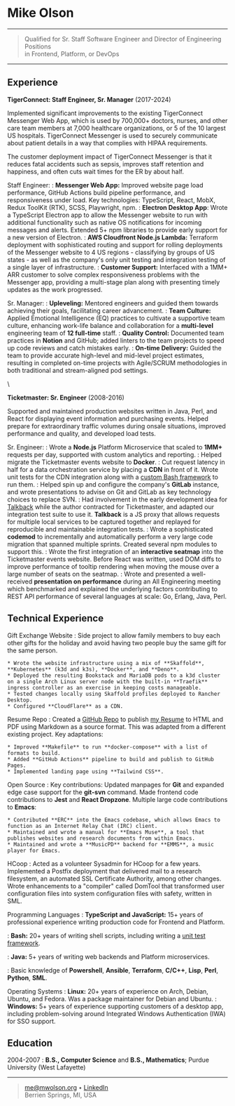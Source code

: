Mike Olson
==========

----

>  Qualified for Sr. Staff Software Engineer and Director of Engineering Positions \
>  in Frontend, Platform, or DevOps

----

Experience
----------

**TigerConnect: Staff Engineer, Sr. Manager** (2017-2024)

Implemented significant improvements to the existing TigerConnect Messenger Web App, which is used by 700,000+ doctors, nurses, and other care team members at 7,000 healthcare organizations, or 5 of the 10 largest US hospitals. TigerConnect Messenger is used to securely communicate about patient details in a way that complies with HIPAA requirements.

The customer deployment impact of TigerConnect Messenger is that it reduces fatal accidents such as sepsis, improves staff retention and happiness, and often cuts wait times for the ER by about half.

Staff Engineer:
:    **Messenger Web App:** Improved website page load performance, GitHub Actions build pipeline performance, and responsiveness under load. Key technologies: TypeScript, React, MobX, Redux ToolKit (RTK), SCSS, Playwright, npm.
:    **Electron Desktop App**: Wrote a TypeScript Electron app to allow the Messenger website to run with additional functionality such as native OS notifications for incoming messages and alerts. Extended 5+ npm libraries to provide early support for a new version of Electron.
:    **AWS Cloudfront Node.js Lambda:** Terraform deployment with sophisticated routing and support for rolling deployments of the Messenger website to 4 US regions - classifying by groups of US states - as well as the company's only unit testing and integration testing of a single layer of infrastructure.
:    **Customer Support:** Interfaced with a 1MM+ ARR customer to solve complex responsiveness problems with the Messenger app, providing a multi-stage plan along with presenting timely updates as the work progressed.

Sr. Manager:
:    **Upleveling:** Mentored engineers and guided them towards achieving their goals, facilitating career advancement.
:    **Team Culture:** Applied Emotional Intelligence (EQ) practices to cultivate a supportive team culture, enhancing work-life balance and collaboration for a **multi-level** engineering team of **12 full-time** staff.
:    **Quality Control:** Documented team practices in **Notion** and GitHub; added linters to the team projects to speed up code reviews and catch mistakes early.
:    **On-time Delivery:** Guided the team to provide accurate high-level and mid-level project estimates, resulting in completed on-time projects with Agile/SCRUM methodologies in both traditional and stream-aligned pod settings.

\

**Ticketmaster: Sr. Engineer** (2008-2016)

Supported and maintained production websites written in Java, Perl, and React for displaying event information and purchasing events. Helped prepare for extraordinary traffic volumes during onsale situations, improved performance and quality, and developed load tests.

Sr. Engineer:
:    Wrote a **Node.js** Platform Microservice that scaled to **1MM+** requests per day, supported with custom analytics and reporting.
:    Helped migrate the Ticketmaster events website to **Docker**.
:    Cut request latency in half for a data orchestration service by placing a **CDN** in front of it. Wrote unit tests for the CDN integration along with a [custom Bash framework](https://github.com/mwolson/barrt-sh) to run them.
:    Helped spin up and configure the company's **GitLab** instance, and wrote presentations to advise on Git and GitLab as key technology choices to replace SVN.
:    Had involvement in the early development idea for [Talkback](https://github.com/ijpiantanida/talkback) while the author contracted for Ticketmaster, and adapted our integration test suite to use it. **Talkback** is a JS proxy that allows requests for multiple local services to be captured together and replayed for reproducible and maintainable integration tests.
:    Wrote a sophisticated **codemod** to incrementally and automatically perform a very large code migration that spanned multiple sprints. Created several npm modules to support this.
:    Wrote the first integration of an **interactive seatmap** into the Ticketmaster events website. Before React was written, used DOM diffs to improve performance of tooltip rendering when moving the mouse over a large number of seats on the seatmap.
:    Wrote and presented a well-received **presentation on performance** during an All Engineering meeting which benchmarked and explained the underlying factors contributing to REST API performance of several languages at scale: Go, Erlang, Java, Perl.

Technical Experience
--------------------

Gift Exchange Website
:   Side project to allow family members to buy each other gifts for the holiday and avoid having two people buy the same gift for the same person.

    * Wrote the website infrastructure using a mix of **Skaffold**, **Kubernetes** (k3d and k3s), **Docker**, and **Deno**.
    * Deployed the resulting Bookstack and MariaDB pods to a k3d cluster on a single Arch Linux server node with the built-in **Traefik** ingress controller as an exercise in keeping costs manageable.
    * Tested changes locally using Skaffold profiles deployed to Rancher Desktop.
    * Configured **CloudFlare** as a CDN.

Resume Repo
:   Created a [GitHub Repo](https://github.com/mwolson/resume) to publish [my Resume](https://mwolson.github.io/resume/) to HTML and PDF using Markdown as a source format. This was adapted from a different existing project. Key adaptations:

    * Improved **Makefile** to run **docker-compose** with a list of formats to build.
    * Added **GitHub Actions** pipeline to build and publish to GitHub Pages.
    * Implemented landing page using **Tailwind CSS**.

Open Source
:   Key contributions: Updated manpages for **Git** and expanded edge case support for the **git-svn** command. Made frontend code contributions to **Jest** and **React Dropzone**. Multiple large code contributions to **Emacs**:

    * Contributed **ERC** into the Emacs codebase, which allows Emacs to function as an Internet Relay Chat (IRC) client.
    * Maintained and wrote a manual for **Emacs Muse**, a tool that publishes websites and research documents from within Emacs.
    * Maintained and wrote a **MusicPD** backend for **EMMS**, a music player for Emacs.

HCoop
:   Acted as a volunteer Sysadmin for HCoop for a few years. Implemented a Postfix deployment that delivered mail to a research filesystem, an automated SSL Certificate Authority, among other changes. Wrote enhancements to a "compiler" called DomTool that transformed user configuration files into system configuration files with safety, written in SML.

Programming Languages
:   **TypeScript and JavaScript:** 15+ years of professional experience writing production code for Frontend and Platform.

:   **Bash:** 20+ years of writing shell scripts, including writing a [unit test framework](https://github.com/mwolson/barrt-sh).

:   **Java:** 5+ years of writing web backends and Platform microservices.

:   Basic knowledge of **Powershell**, **Ansible**, **Terraform**, **C/C++**, **Lisp**, **Perl**, **Python**, **SML**.

Operating Systems
:   **Linux:** 20+ years of experience on Arch, Debian, Ubuntu, and Fedora. Was a package maintainer for Debian and Ubuntu.
:   **Windows:** 5+ years of experience supporting customers of a desktop app, including problem-solving around Integrated Windows Authentication (IWA) for SSO support.

Education
---------

2004-2007
:   **B.S., Computer Science** and **B.S., Mathematics**; Purdue University (West Lafayette)

----

> <me@mwolson.org> • [LinkedIn](https://www.linkedin.com/in/mike-olson-666a083/)\
> Berrien Springs, MI, USA
